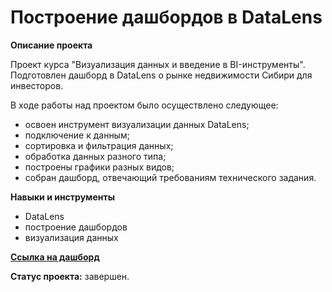# Построение дашбордов в DataLens

**Описание проекта**

Проект курса "Визуализация данных и введение в BI-инструменты". Подготовлен дашборд в DataLens о рынке недвижимости Сибири для инвесторов. 

В ходе работы над проектом было осуществлено следующее:

- освоен инструмент визуализации данных DataLens;
- подключение к данным;
- сортировка и фильтрация данных;
- обработка данных разного типа;
- построены графики разных видов;
- собран дашборд, отвечающий требованиям технического задания.

**Навыки и инструменты**

- DataLens
- построение дашбордов
- визуализация данных

**[Ссылка на дашборд](https://datalens.yandex.cloud/kfwkexq064mo8-nedvizhimost-sibiri)**

**Статус проекта:** завершен.
